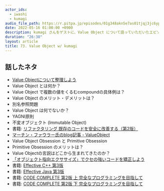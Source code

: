 ```yaml
---
actor_ids:
  - iwashi
  - kumagi
audio_file_path: https://r.pitpa.jp/episodes/01g348akn5e7as01tjqj3jc6yp.mp3
date: 2022-05-16 01:00:00 +0900
description: kumagi さんをゲストに、Value Object について語っていただいたエピソードです。
duration: "26:38"
layout: article
title: 73. Value Object w/ kumagi
---
```


## 話したネタ

- [Value Objectについて整理しよう](https://kumagi.hatenablog.com/entry/value-object)
- Value Object とは何か？
- Value Object で複数の値をくるむcompoundの具体例は？
- Value Object のメリット・デメリットは？
- 別名参照問題
- Value Object は何でないか？
- YAGNI原則
- 不変オブジェクト (Immutable Object)
- 書籍: [リファクタリング 既存のコードを安全に改善する（第2版）](https://amzn.to/3a3AlnV)
- [マーチン・ファウラー氏のblog記事 - ValueObject](https://martinfowler.com/bliki/ValueObject.html)
- Value Object Obsession と Primitive Obsession
- Primitive Obsession のメリットは？
- Value Objectの言説はどこから生まれてきたのか？
- [「オブジェクト指向エクササイズ」でクセの強いコードを矯正しよう](https://www.altus5.co.jp/blog/programming/2019/09/24/object-oriented-programming-exercise/)
- 書籍: [Effective C++ 第3版](https://amzn.to/3sE2vw5)
- 書籍: [Effective Java 第3版](https://amzn.to/3wflbod)
- 書籍: [CODE COMPLETE 第2版 上 完全なプログラミングを目指して](https://amzn.to/38uNc1Y)
- 書籍: [CODE COMPLETE 第2版 下 完全なプログラミングを目指して](https://amzn.to/3wspQlu)
